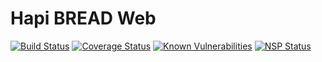 # Hapi BREAD Web

[![Build Status](https://travis-ci.org/breadexemplar/hapibread-web.svg)](https://travis-ci.org/breadexemplar/hapibread-web)
[![Coverage Status](https://coveralls.io/repos/breadexemplar/hapibread-web/badge.svg)](https://coveralls.io/r/breadexemplar/hapibread-web)
[![Known Vulnerabilities](https://snyk.io/test/github/breadexemplar/hapibread-web/badge.svg)](https://snyk.io/test/github/breadexemplar/hapibread-web)
[![NSP Status](https://nodesecurity.io/orgs/breadexemplar/projects/cb7c82c1-6298-4def-8cec-d41f16b5acd5/badge)](https://nodesecurity.io/orgs/breadexemplar/projects/cb7c82c1-6298-4def-8cec-d41f16b5acd5)

